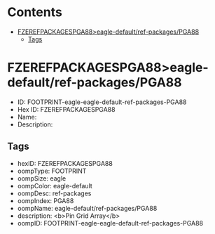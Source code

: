 



Contents
========

* [FZEREFPACKAGESPGA88>eagle-default/ref-packages/PGA88](#fzerefpackagespga88eagle-defaultref-packagespga88)
	* [Tags](#tags)

# FZEREFPACKAGESPGA88>eagle-default/ref-packages/PGA88

- ID: FOOTPRINT-eagle-eagle-default-ref-packages-PGA88
- Hex ID: FZEREFPACKAGESPGA88
- Name: 
- Description: 

## Tags

- hexID: FZEREFPACKAGESPGA88
- oompType: FOOTPRINT
- oompSize: eagle
- oompColor: eagle-default
- oompDesc: ref-packages
- oompIndex: PGA88
- oompName: eagle-default/ref-packages/PGA88
- description: &lt;b&gt;Pin Grid Array&lt;/b&gt;
- oompID: FOOTPRINT-eagle-eagle-default-ref-packages-PGA88
